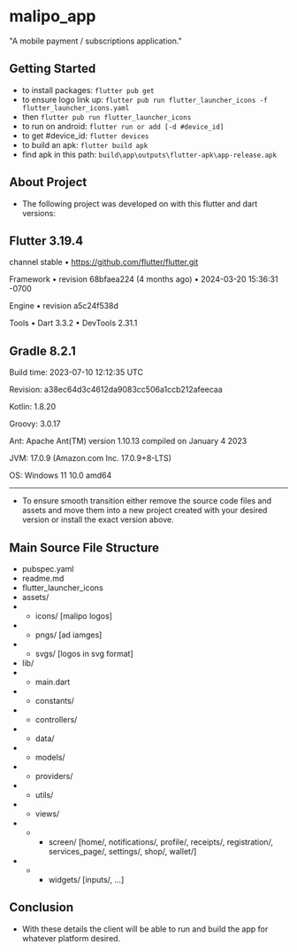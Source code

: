 # malipo_app

"A mobile payment / subscriptions application."

## Getting Started

- to install packages: `flutter pub get`
- to ensure logo link up: `flutter pub run flutter_launcher_icons -f flutter_launcher_icons.yaml`
- then `flutter pub run flutter_launcher_icons`
- to run on android: `flutter run or add [-d #device_id]`
- to get #device_id: `flutter devices`
- to build an apk: `flutter build apk`
- find apk in this path: `build\app\outputs\flutter-apk\app-release.apk`

## About Project

- The following project was developed on with this flutter and dart versions:

Flutter 3.19.4 
------------------------------------------------------------

channel stable • https://github.com/flutter/flutter.git

Framework • revision 68bfaea224 (4 months ago) • 2024-03-20 15:36:31 -0700

Engine • revision a5c24f538d

Tools • Dart 3.3.2 • DevTools 2.31.1

Gradle 8.2.1
------------------------------------------------------------

Build time:   2023-07-10 12:12:35 UTC

Revision:     a38ec64d3c4612da9083cc506a1ccb212afeecaa

Kotlin:       1.8.20

Groovy:       3.0.17

Ant:          Apache Ant(TM) version 1.10.13 compiled on January 4 2023

JVM:          17.0.9 (Amazon.com Inc. 17.0.9+8-LTS)

OS:           Windows 11 10.0 amd64
****

- To ensure smooth transition either remove the source code files 
  and assets and move them into a new project created with your
  desired version or install the exact version above.

## Main Source File Structure

- pubspec.yaml
- readme.md
- flutter_launcher_icons
- assets/
- - icons/ [malipo logos]
- - pngs/ [ad iamges]
- - svgs/ [logos in svg format]
- lib/
- - main.dart
- - constants/
- - controllers/
- - data/
- - models/
- - providers/
- - utils/
- - views/
- - - screen/ [home/, notifications/, profile/, receipts/, registration/, services_page/, settings/, shop/, wallet/]
- - - widgets/ [inputs/, ...]

## Conclusion

- With these details the client will be able to run and build the app for whatever platform desired.